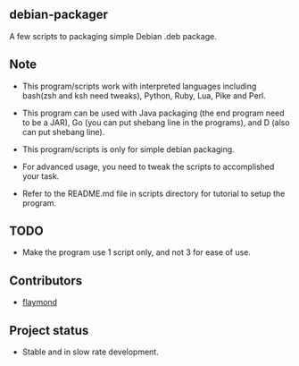 ## debian-packager
A few scripts to packaging simple Debian .deb package.

## Note

* This program/scripts work with interpreted languages including bash(zsh and ksh need tweaks), Python, Ruby, Lua, Pike and Perl.

* This program can be used with Java packaging (the end program need to be a JAR), Go (you can put shebang line in the programs), and D (also can put shebang line).

* This program/scripts is only for simple debian packaging.

* For advanced usage, you need to tweak the scripts to accomplished your task.

* Refer to the README.md file in scripts directory for tutorial to setup the program.


## TODO
* Make the program use 1 script only, and not 3 for ease of use.

## Contributors

* [flaymond](https://www.github.com/flaymond)

## Project status

- Stable and in slow rate development.
